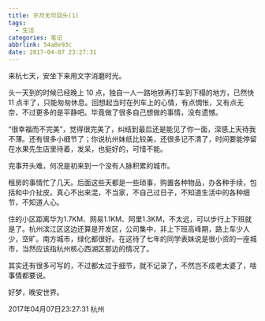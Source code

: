 ```yaml
---
title: 岁月无可回头(1)
tags:
  - 生活
categories: 笔记
abbrlink: 54a8e93c
date: 2017-04-07 23:27:31
---
```


来杭七天，安坐下来用文字消磨时光。

头一天到的时候已经晚上 10 点，独自一人一路地铁再打车到下榻的地方，已然快 11 点半了，只能匆匆休息。回想起当时在列车上的心情，有点惆怅，又有点无奈，不过更多的是平静吧。毕竟做了很多自己想做的事情，没有遗憾。

“很幸福而不完美”，觉得很完美了，纠结到最后还是能见了你一面，深感上天待我不薄。还有很多小细节了；你说杭州妹纸比较美，还很多记不清了，时间要能停留在水果先生店里待着，发呆，也挺好的，可惜不能。

完事开头难，何况是初来到一个没有人脉积累的城市。

租房的事情忙了几天。后面这些天都是一些琐事，购置各种物品，办各种手续，包括和中介扯皮。真心不出来混，不当家，不自己过日子，不知道生活中的各种细节，不知道人心。

住的小区距离华为1.7KM、网易1.1KM、阿里1.3KM，不太远，可以步行上下班就是了。杭州滨江区这边还算是开发区，公司集中，非上下班高峰期，路上车少人少，空旷。南方城市，绿化都很好。在这待了七年的同学表妹说是很小资的一座城市，当然应该指杭州核心西湖区那边的情况了。

其实还有很多可写的，不过都太过于细节，就不记录了，不然岂不成老太婆了，啥事情都要说。

好梦，晚安世界。

2017年04月07日23:27:31 杭州
